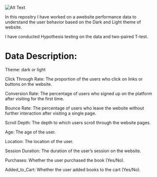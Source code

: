 ![Alt Text](https://media.emailonacid.com/wp-content/uploads/2020/10/2020-DarkMode-vs-LightMode_Blog.png)

In this repositry I have worked on a awebsite performance data to understand the user behavior based on the Dark and Light theme of website.

I have conducted Hypothesis testing on the data and two-paired T-test.

# Data Description:

Theme: dark or light

Click Through Rate: The proportion of the users who click on links or buttons on the website.

Conversion Rate: The percentage of users who signed up on the platform after visiting for the first time.

Bounce Rate: The percentage of users who leave the website without further interaction after visiting a single page.

Scroll Depth: The depth to which users scroll through the website pages.

Age: The age of the user.

Location: The location of the user.

Session Duration: The duration of the user’s session on the website.

Purchases: Whether the user purchased the book (Yes/No).

Added_to_Cart: Whether the user added books to the cart (Yes/No).

